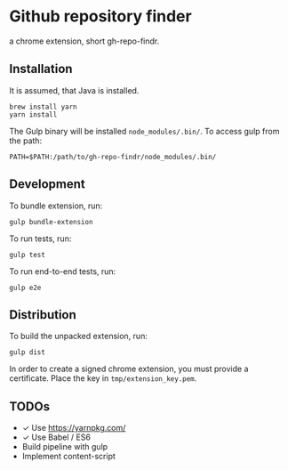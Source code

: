 # Github repository finder
a chrome extension, short gh-repo-findr.

## Installation
It is assumed, that Java is installed.

```
brew install yarn
yarn install
```

The Gulp binary will be installed `node_modules/.bin/`. To access gulp from the path:
```
PATH=$PATH:/path/to/gh-repo-findr/node_modules/.bin/
```

## Development
To bundle extension, run:
```
gulp bundle-extension
```

To run tests, run:
```
gulp test
```

To run end-to-end tests, run:
```
gulp e2e
```

## Distribution

To build the unpacked extension, run:
```
gulp dist
```

In order to create a signed chrome extension, you must provide a certificate.
Place the key in `tmp/extension_key.pem`.

## TODOs
* ✓ Use https://yarnpkg.com/
* ✓ Use Babel / ES6
* Build pipeline with gulp
* Implement content-script
